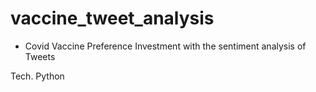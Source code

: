 # vaccine_tweet_analysis

- Covid Vaccine Preference Investment with the sentiment analysis of Tweets


Tech. Python
